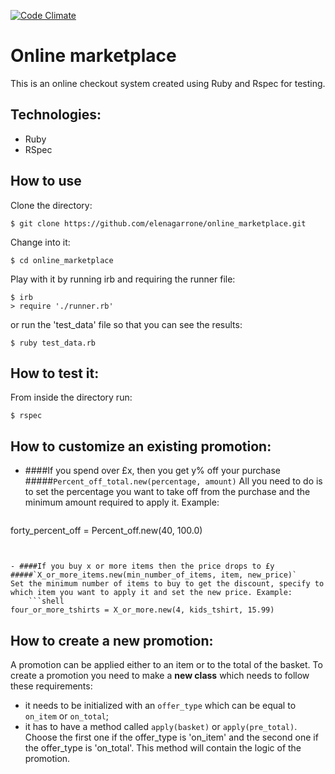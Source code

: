 [![Code Climate](https://codeclimate.com/github/elenagarrone/online_marketplace/badges/gpa.svg)](https://codeclimate.com/github/elenagarrone/online_marketplace)

Online marketplace
==================
This is an online checkout system created using Ruby and Rspec for testing.

Technologies:
------------
- Ruby
- RSpec

How to use
----------
Clone the directory:
```shell
$ git clone https://github.com/elenagarrone/online_marketplace.git
```
Change into it:
```shell
$ cd online_marketplace
```
Play with it by running irb and requiring the runner file:
```shell
$ irb
> require './runner.rb'
```
or run the 'test_data' file so that you can see the results:
```shell
$ ruby test_data.rb
```

How to test it:
--------------
From inside the directory run:
```shell
$ rspec
```

How to customize an existing promotion:
---------------------------------------
- ####If you spend over £x, then you get y% off your purchase
#####`Percent_off_total.new(percentage, amount)`
All you need to do is to set the percentage you want to take off from the purchase and the minimum amount required to apply it. Example:
    ```shell
forty_percent_off = Percent_off.new(40, 100.0)
```


- ####If you buy x or more items then the price drops to £y
#####`X_or_more_items.new(min_number_of_items, item, new_price)`
Set the minimum number of items to buy to get the discount, specify to which item you want to apply it and set the new price. Example:
    ```shell
four_or_more_tshirts = X_or_more.new(4, kids_tshirt, 15.99)
```

How to create a new promotion:
------------------------------
A promotion can be applied either to an item or to the total of the basket.
To create a promotion you need to make a <strong>new class</strong> which needs to follow these requirements:
- it needs to be initialized with an `offer_type` which can be equal to `on_item` or `on_total`;
- it has to have a method called `apply(basket)` or `apply(pre_total)`. Choose the first one if the offer_type is 'on_item' and the second one if the offer_type is 'on_total'.
This method will contain the logic of the promotion.
